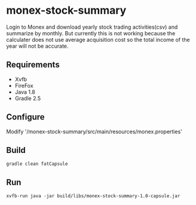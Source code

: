# monex-stock-summary
Login to Monex and download yearly stock trading activities(csv) and summarize by monthly.
But currently this is not working because the calculater does not use average acquisition cost so the total income of the year will not be accurate.

## Requirements
+ Xvfb
+ FireFox
+ Java 1.8
+ Gradle 2.5

## Configure
Modify '/monex-stock-summary/src/main/resources/monex.properties'

## Build
``gradle clean fatCapsule``

## Run
``xvfb-run java -jar build/libs/monex-stock-summary-1.0-capsule.jar``
